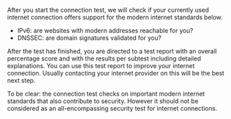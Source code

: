 After you start the connection test, we will check if your currently used internet connection offers support for the modern internet standards below.

* IPv6: are websites with modern addresses reachable for you?
* DNSSEC: are domain signatures validated for you?

After the test has finished, you are directed to a test report with an overall percentage score and with the results per subtest including  detailed explanations. You can use this test report to improve your internet connection. Usually contacting your internet provider on this will be the best next step.

To be clear: the connection test checks on important modern internet standards that also contribute to security. However it should not be considered as an all-encompassing security test for internet connections.
